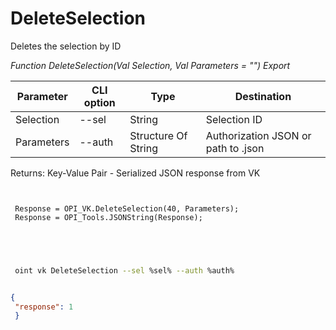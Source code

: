 ﻿---
sidebar_position: 7
---

# DeleteSelection
 Deletes the selection by ID


*Function DeleteSelection(Val Selection, Val Parameters = "") Export*

 | Parameter | CLI option | Type | Destination |
 |-|-|-|-|
 | Selection | --sel | String | Selection ID |
 | Parameters | --auth | Structure Of String | Authorization JSON or path to .json |

 
 Returns: Key-Value Pair - Serialized JSON response from VK

```bsl title="Code example"
	
 
 Response = OPI_VK.DeleteSelection(40, Parameters);
 Response = OPI_Tools.JSONString(Response);
 

	
```

```sh title="CLI command example"
 
 oint vk DeleteSelection --sel %sel% --auth %auth%


```


```json title="Result"

{
 "response": 1
 }

```
